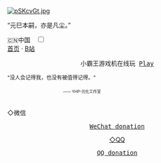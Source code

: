 <body>
    <div class="wrapper">
        <div class="main">
            <div class="container">
                <div class="intro">
                    <div class="user-warp img">
                        <a href="https://imgse.com/i/pSKcvGt"><img src="https://s1.ax1x.com/2023/01/13/pSKcvGt.jpg" alt="pSKcvGt.jpg" border="0" /></a>
                    </div>
                    <div class="nickname"></div>
                    <div class="description">
                        <p>“元巳本嗣，亦是凡尘。”</p>
                    </div>
                    <div class="zuobiao">
                        <i class="ico_map"></i>
                        <span>🇨🇳中国</span>
                        <span style="margin-left: 10px;">
                            <input id="switch_default" type="checkbox" class="switch_default">
                            <label for="switch_default" class="toggleBtn"></label>
                        </span>
                    </div>
                    <div class="menu navbar-right links">
                        <a href="https://Metalization.github.io/YHP/">首页</a> · 
                        <a href="https://b23.tv/3mfo3Ee">B站</a>
 <center>
    <div id="header"></div>
    <div id="main">
    <div class="demo">
    <div id="player3" class="aplayer">
       <pre class="aplayer-lrc-content">小霸王游戏机在线玩 <a href="https://wifi.1022reba.top/d/1.html">Play</a></pre>
   
   </div>
   </div>
   </div>
 </center>
</div>
<div style=" line-height: 20px;font-size: 9pt;">
   <p>"没人会记得我，也没有被值得记得。"</p>
     <p style="margin-left: 8rem;font-size: 8pt;"><small>—— YHP-元化工作室</small></p>
</div>
<br>
 ◇微信
<center>
   <div id="header"></div>
   <div id="main">
   <div class="demo">
   <div id="player3" class="aplayer">
      <pre class="aplayer-lrc-content"><a href="https://s1.ax1x.com/2023/01/13/pSKRuE4.png"</a>WeChat donation</pre>
 ◇QQ
<center>
   <div id="header"></div>
   <div id="main">
   <div class="demo">
   <div id="player3" class="aplayer">
      <pre class="aplayer-lrc-content"><a href="https://s1.ax1x.com/2023/01/13/pSKRlCR.png"</a>QQ donation</pre>
                        

